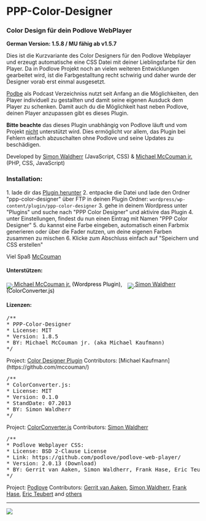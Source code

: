 PPP-Color-Designer
==================

<h3>Color Design für dein Podlove WebPlayer</h3>

**German Version: 1.5.8 / MU fähig ab v1.5.7**

Dies ist die Kurzvariante des Color Designers für den Podlove Webplayer und erzeugt automatische eine CSS Datei mit deiner Lieblingsfarbe für den Player. 
Da in Podlove Projekt noch an vielen weiteren Entwicklungen gearbeitet wird, ist die Farbgestalltung recht schwirig und daher wurde der Designer vorab erst einmal ausgesetzt.

<a href="http://podbe.wikibyte.org">Podbe</a> als Podcast Verzeichniss nutzt seit Anfang an die Möglichkeiten, den Player individuell zu gestallten und damit seine eigenen Ausduck dem Player zu schenken. 
Damit auch du die Möglichkeit hast neben Podlove, deinen Player anzupassen gibt es dieses Plugin. 

**Bitte beachte** das dieses Plugin unabhängig von Podlove läuft und vom Projekt <u>nicht</u> unterstützt wird. Dies ermöglicht vor allem, das Plugin bei Fehlern einfach abzuschalten ohne Podlove und seine Updates zu beschädigen.


Developed by <a href="https://github.com/SimonWaldherr">Simon Waldherr</a> (JavaScript, CSS) & <a href="https://github.com/McCouman/PPP-Color-Designer/">Michael McCouman jr.</a> (PHP, CSS, JavaScript)


<h3>Installation:</h3>
1. lade dir das <a href="https://github.com/McCouman/PPP-Color-Designer/blob/master/ppp-color-designer.zip?raw=true">Plugin herunter</a>
2. entpacke die Datei und lade den Ordner "ppp-color-designer" über FTP in deinen Plugin Ordner:
<code>wordpress/wp-content/plugin/ppp-color-designer</code>
3. gehe in deinem Wordpress unter "Plugins" und suche nach "PPP Color Designer" und aktivire das Plugin
4. unter Einstellungen, findest du nun einen Eintrag mit Namen "PPP Color Designer"
5. du kannst eine Farbe eingeben, automatisch einen Farbmix generieren oder über die Fader nutzen, um deine eigenen Farben zusammen zu mischen
6. Klicke zum Abschluss einfach auf "Speichern und CSS erstellen"

Viel Spaß
<a href="https://github.com/McCouman/">McCouman</a>

<h4>Unterstützen:</h4>

<a href="https://flattr.com/profile/mccouman"><img style="margin-bottom: -7px;" src="https://a248.e.akamai.net/camo.github.com/739a757846f69c1cc10163619eec008e871b591b/687474703a2f2f6170692e666c617474722e636f6d2f627574746f6e2f666c617474722d62616467652d6c617267652e706e67"> Michael McCouman jr.</a> <a style="text-decoration:none !important; color:#000 !important;" href="https://github.com/McCouman/">(Wordpress Plugin)</a>, <span style="padding-left:10px;"></span><a href="https://flattr.com/profile/SimonWaldherr"><img style="margin-bottom: -7px;" src="https://a248.e.akamai.net/camo.github.com/739a757846f69c1cc10163619eec008e871b591b/687474703a2f2f6170692e666c617474722e636f6d2f627574746f6e2f666c617474722d62616467652d6c617267652e706e67"> Simon Waldherr</a>  <a style="text-decoration:none !important; color:#000 !important;" href="https://github.com/SimonWaldherr/ColorConverter.js">(ColorConverter.js)</a>

<h4>Lizenzen:</h4>
<pre>
/**
* PPP-Color-Designer
* License: MIT
* Version: 1.8.5
* BY: Michael McCouman jr. (aka Michael Kaufmann)
*/
</pre>
Project: <a href="https://github.com/McCouman/PPP-Color-Designer">Color Designer Plugin</a>
Contributors: [Michael Kaufmann](https://github.com/mccouman/)

<pre>
/**
* ColorConverter.js:
* License: MIT
* Version: 0.1.0
* StandDate: 07.2013
* BY: Simon Waldherr
*/
</pre>
Project: <a href="https://github.com/SimonWaldherr/ColorConverter.js">ColorConverter.js</a>
Contributors: [Simon Waldherr](https://github.com/simonwaldherr/)

<pre>
/**
* Podlove Webplayer CSS:
* License: BSD 2-Clause License
* Link: https://github.com/podlove/podlove-web-player/
* Version: 2.0.13 (Download)
* BY: Gerrit van Aaken, Simon Waldherr, Frank Hase, Eric Teubert & Andere
*/
</pre>
Project: <a href="https://github.com/podlove/podlove-web-player/blob/2.0.x/podlove-web-player/static/podlove-web-player.css">Podlove</a>
Contributors: [Gerrit van Aaken](https://github.com/gerritvanaaken/), [Simon Waldherr](https://github.com/simonwaldherr/), [Frank Hase](https://github.com/Kambfhase/), [Eric Teubert](https://github.com/eteubert/) and [others](https://github.com/podlove/podlove-web-player/contributors)
<hr />
<img src="https://raw.github.com/McCouman/PPP-Color-Designer/master/ppp-color-designer/screenshot.png" />

